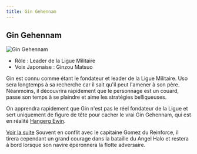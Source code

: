 ```yaml
---
title: Gin Gehennam
---
```


Gin Gehennam
------------


![Gin Gehennam](/images/stories/saga/vgundam/persos/gin-gehennam.png)
* Rôle : Leader de la Ligue Militaire
* Voix Japonaise : Ginzou Matsuo


Gin est connu comme étant le fondateur et leader de la Ligue Militaire. Uso sera longtemps à sa recherche car il sait qu'il peut l'amener à son père. Néanmoins, il découvrira rapidement que le personnage est un couard, passe son temps à se plaindre et aime les stratégies belliqueuses. 
  
On apprendra rapidement que Gin n'est pas le réel fondateur de la Ligue et sert uniquement de figure de tête pour cacher le vrai Gin Gehennam, qui est en réalité [Hangerg Ewin](uc/victory-gundam/hangerg-ewin.html). 



[Voir la suite](javascript:spoiler();)
Souvent en conflit avec le capitaine Gomez du Reinforce, il tirera cependant un grand courage dans la bataille du Angel Halo et restera à bord lorsque son navire éperonnera la flotte adversaire. 



